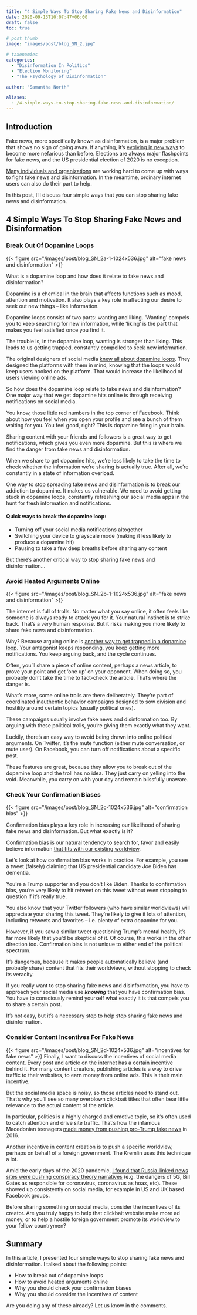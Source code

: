 ```yaml
---
title: "4 Simple Ways To Stop Sharing Fake News and Disinformation"
date: 2020-09-13T10:07:47+06:00
draft: false
toc: true

# post thumb
image: "images/post/blog_SN_2.jpg"

# taxonomies
categories:
  - "Disinformation In Politics"
  - "Election Monitoring"
  - "The Psychology of Disinformation"

author: "Samantha North"

aliases:
  - /4-simple-ways-to-stop-sharing-fake-news-and-disinformation/
---
```


## Introduction

Fake news, more specifically known as disinformation, is a major problem that shows no sign of going away. If anything, it’s [evolving in new ways](https://www.ft.com/content/55a39e92-8357-11ea-b872-8db45d5f6714) to become more nefarious than before. Elections are always major flashpoints for fake news, and the US presidential election of 2020 is no exception. 

[Many individuals and organizations](https://www.fightingfake.org.uk/fightingfakenews) are working hard to come up with ways to fight fake news and disinformation. In the meantime, ordinary internet users can also do their part to help.

In this post, I’ll discuss four simple ways that you can stop sharing fake news and disinformation.

## 4 Simple Ways To Stop Sharing Fake News and Disinformation

### Break Out Of Dopamine Loops

{{< figure src="/images/post/blog_SN_2a-1-1024x536.jpg" alt="fake news and disinformation" >}}

What is a dopamine loop and how does it relate to fake news and disinformation?

Dopamine is a chemical in the brain that affects functions such as mood, attention and motivation. It also plays a key role in affecting our desire to seek out new things – like information. 

Dopamine loops consist of two parts: wanting and liking. ‘Wanting’ compels you to keep searching for new information, while ‘liking’ is the part that makes you feel satisfied once you find it.

The trouble is, in the dopamine loop, wanting is stronger than liking. This leads to us getting trapped, constantly compelled to seek new information. 

The original designers of social media [knew all about dopamine loops](https://www.hbi.de/en/blog/captology-how-computers-rewire-our-minds-and-why-we-let-them/). They designed the platforms with them in mind, knowing that the loops would keep users hooked on the platform. That would increase the likelihood of users viewing online ads.  

So how does the dopamine loop relate to fake news and disinformation? One major way that we get dopamine hits online is through receiving notifications on social media.

You know, those little red numbers in the top corner of Facebook. Think about how you feel when you open your profile and see a bunch of them waiting for you. You feel good, right? This is dopamine firing in your brain. 

Sharing content with your friends and followers is a great way to get notifications, which gives you even more dopamine. But this is where we find the danger from fake news and disinformation.

When we share to get dopamine hits, we’re less likely to take the time to check whether the information we’re sharing is actually true. After all, we’re constantly in a state of information overload. 

One way to stop spreading fake news and disinformation is to break our addiction to dopamine. It makes us vulnerable. We need to avoid getting stuck in dopamine loops, constantly refreshing our social media apps in the hunt for fresh information and notifications. 

#### Quick ways to break the dopamine loop:

- Turning off your social media notifications altogether
- Switching your device to grayscale mode (making it less likely to produce a dopamine hit)
- Pausing to take a few deep breaths before sharing any content 

But there’s another critical way to stop sharing fake news and disinformation…

### Avoid Heated Arguments Online

{{< figure src="/images/post/blog_SN_2b-1-1024x536.jpg" alt="fake news and disinformation" >}}

The internet is full of trolls. No matter what you say online, it often feels like someone is always ready to attack you for it. Your natural instinct is to strike back. That’s a very human response. But it risks making you more likely to share fake news and disinformation.  

Why? Because arguing online is [another way to get trapped in a dopamine loop](https://samanthanorth.com/disinformation-anticipatory-reward-and-why-we-should-all-quit-feeding-the-trolls/). Your antagonist keeps responding, you keep getting more notifications. You keep arguing back, and the cycle continues.

Often, you’ll share a piece of online content, perhaps a news article, to prove your point and get ‘one up’ on your opponent. When doing so, you probably don’t take the time to fact-check the article. That’s where the danger is. 

What’s more, some online trolls are there deliberately. They’re part of coordinated inauthentic behavior campaigns designed to sow division and hostility around certain topics (usually political ones).

These campaigns usually involve fake news and disinformation too. By arguing with these political trolls, you’re giving them exactly what they want. 

Luckily, there’s an easy way to avoid being drawn into online political arguments. On Twitter, it’s the mute function (either mute conversation, or mute user). On Facebook, you can turn off notifications about a specific post.

These features are great, because they allow you to break out of the dopamine loop and the troll has no idea. They just carry on yelling into the void. Meanwhile, you carry on with your day and remain blissfully unaware.

### Check Your Confirmation Biases

{{< figure src="/images/post/blog_SN_2c-1024x536.jpg" alt="confirmation bias" >}}

Confirmation bias plays a key role in increasing our likelihood of sharing fake news and disinformation. But what exactly is it?

Confirmation bias is our natural tendency to search for, favor and easily believe information [that fits with our existing worldview](https://youarenotsosmart.com/2010/06/23/confirmation-bias/). 

Let’s look at how confirmation bias works in practice. For example, you see a tweet (falsely) claiming that US presidential candidate Joe Biden has dementia.

You’re a Trump supporter and you don’t like Biden. Thanks to confirmation bias, you’re very likely to hit retweet on this tweet without even stopping to question if it’s really true. 

You also know that your Twitter followers (who have similar worldviews) will appreciate your sharing this tweet. They’re likely to give it lots of attention, including retweets and favorites – i.e. plenty of extra dopamine for you. 

However, if you saw a similar tweet questioning Trump’s mental health, it’s far more likely that you’d be skeptical of it. Of course, this works in the other direction too. Confirmation bias is not unique to either end of the political spectrum. 

It’s dangerous, because it makes people automatically believe (and probably share) content that fits their worldviews, without stopping to check its veracity. 

If you really want to stop sharing fake news and disinformation, you have to approach your social media use _**knowing**_ that you have confirmation bias. You have to consciously remind yourself what exactly it is that compels you to share a certain post.

It’s not easy, but it’s a necessary step to help stop sharing fake news and disinformation.

### Consider Content Incentives For Fake News

{{< figure src="/images/post/blog_SN_2d-1024x536.jpg" alt="incentives for fake news" >}}
Finally, I want to discuss the incentives of social media content. Every post and article on the internet has a certain incentive behind it. For many content creators, publishing articles is a way to drive traffic to their websites, to earn money from online ads. This is their main incentive.

But the social media space is noisy, so those articles need to stand out. That’s why you’ll see so many overblown clickbait titles that often bear little relevance to the actual content of the article.

In particular, politics is a highly charged and emotive topic, so it’s often used to catch attention and drive site traffic. That’s how the infamous Macedonian teenagers [made money from pushing pro-Trump fake news](https://nymag.com/intelligencer/2016/11/can-facebook-solve-its-macedonian-fake-news-problem.html) in 2016.

Another incentive in content creation is to push a specific worldview, perhaps on behalf of a foreign government. The Kremlin uses this technique a lot.

Amid the early days of the 2020 pandemic, [I found that Russia-linked news sites were pushing conspiracy theory narratives](https://samanthanorth.com/4-things-ive-learned-from-analysing-russia-aligned-news-sites/) (e.g. the dangers of 5G, Bill Gates as responsible for coronavirus, coronavirus as hoax, etc). These showed up consistently on social media, for example in US and UK based Facebook groups.  

Before sharing something on social media, consider the incentives of its creator. Are you truly happy to help that clickbait website make more ad money, or to help a hostile foreign government promote its worldview to your fellow countrymen?

## Summary

In this article, I presented four simple ways to stop sharing fake news and disinformation. I talked about the following points:

- How to break out of dopamine loops 
- How to avoid heated arguments online 
- Why you should check your confirmation biases
- Why you should consider the incentives of content

Are you doing any of these already? Let us know in the comments.